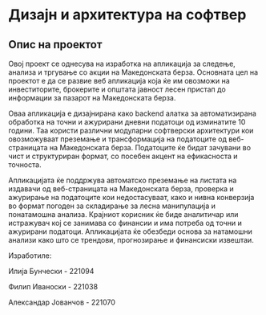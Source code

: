 # Дизајн и архитектура на софтвер 
## Опис на проектот
Овој проект се однесува на изработка на апликација за следење, анализа и тргување со акции на Македонската берза. Основната цел на проектот е да се развие веб апликација која ќе им овозможи на инвеститорите, брокерите и општата јавност лесен пристап до информации за пазарот на Македонската берза. 

Оваа апликација е дизајнирана како backend алатка за автоматизирана обработка на точни и ажурирани дневни податоци од изминатите 10 години. Таа користи различни модуларни софтверски архитектури кои овозможуваат преземање и трансформација на податоците од веб-страницата на Македонската берза. Податоците ќе бидат зачувани во чист и структуриран формат, со посебен акцент на ефикасноста и точноста.

Апликацијата ќе поддржува автоматско преземање на листата на издавачи од веб-страницата на Македонската берза, проверка и ажурирање на податоците кои недостасуваат, како и нивна конверзија во формат погоден за складирање за лесна манипулација и понатамошна анализа. Крајниот корисник ќе биде аналитичар или истражувач кој се занимава со финансии и има потреба од точни и ажурирани податоци. Апликацијата ќе обезбеди основа за натамошни анализи како што се трендови, прогнозирање и финансиски извештаи.

Изработиле:

Илија Бунчески - 221094

Филип Иваноски - 221038

Александар Јованчов - 221070
